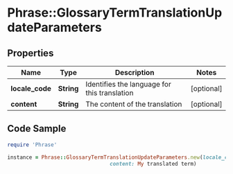 # Phrase::GlossaryTermTranslationUpdateParameters

## Properties

Name | Type | Description | Notes
------------ | ------------- | ------------- | -------------
**locale_code** | **String** | Identifies the language for this translation | [optional] 
**content** | **String** | The content of the translation | [optional] 

## Code Sample

```ruby
require 'Phrase'

instance = Phrase::GlossaryTermTranslationUpdateParameters.new(locale_code: en-US,
                                 content: My translated term)
```


